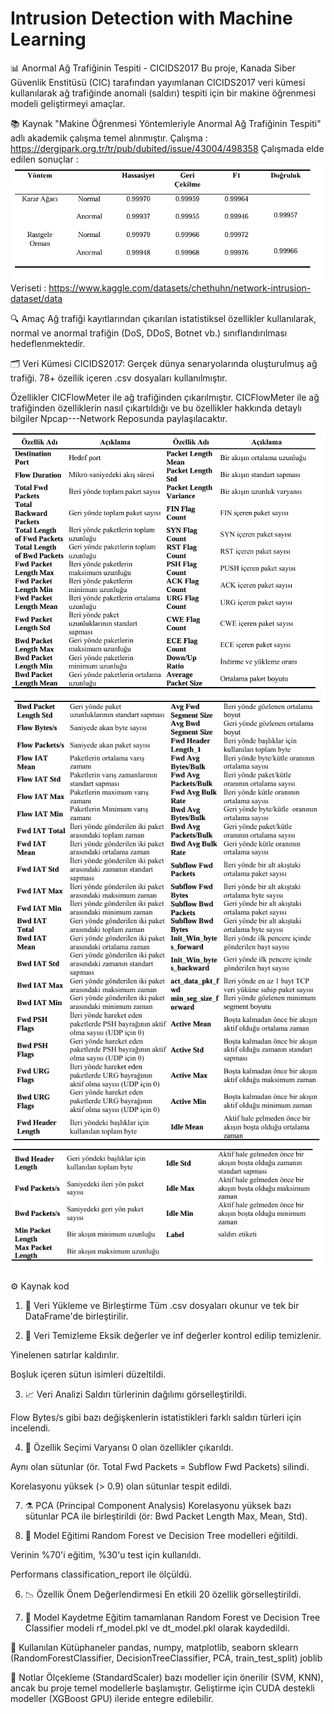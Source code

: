 # Intrusion Detection with Machine Learning

📊 Anormal Ağ Trafiğinin Tespiti - CICIDS2017
Bu proje, Kanada Siber Güvenlik Enstitüsü (CIC) tarafından yayımlanan CICIDS2017 veri kümesi kullanılarak ağ trafiğinde anomali (saldırı) tespiti için bir makine öğrenmesi modeli geliştirmeyi amaçlar. 

📚 Kaynak
"Makine Öğrenmesi Yöntemleriyle Anormal Ağ Trafiğinin Tespiti" adlı akademik çalışma temel alınmıştır.
Çalışma : https://dergipark.org.tr/tr/pub/dubited/issue/43004/498358
Çalışmada elde edilen sonuçlar : 
![Görsel  1](Images/ForReadMe4.png)
Veriseti : https://www.kaggle.com/datasets/chethuhn/network-intrusion-dataset/data

🔍 Amaç
Ağ trafiği kayıtlarından çıkarılan istatistiksel özellikler kullanılarak, normal ve anormal trafiğin (DoS, DDoS, Botnet vb.) sınıflandırılması hedeflenmektedir.

🗂️ Veri Kümesi
CICIDS2017: Gerçek dünya senaryolarında oluşturulmuş ağ trafiği.
78+ özellik içeren .csv dosyaları kullanılmıştır.

Özellikler CICFlowMeter ile ağ trafiğinden çıkarılmıştır.
CICFlowMeter ile ağ trafiğinden özelliklerin nasıl çıkartıldığı ve bu özellikler hakkında detaylı bilgiler Npcap---Network Reposunda paylaşılacaktır.

![Görsel  2 (Görseller ilgili makaleden alınmıştır.)](Images/ForReadMe1.png)
![Görsel  3](Images/ForReadMe2.png)
![Görsel  4](Images/ForReadMe3.png)

⚙️ Kaynak kod
1. 📁 Veri Yükleme ve Birleştirme
Tüm .csv dosyaları okunur ve tek bir DataFrame'de birleştirilir.

2. 🧹 Veri Temizleme
Eksik değerler ve inf değerler kontrol edilip temizlenir.

Yinelenen satırlar kaldırılır.

Boşluk içeren sütun isimleri düzeltildi.

3. 📈 Veri Analizi
Saldırı türlerinin dağılımı görselleştirildi.

Flow Bytes/s gibi bazı değişkenlerin istatistikleri farklı saldırı türleri için incelendi.

4. 🧪 Özellik Seçimi
Varyansı 0 olan özellikler çıkarıldı.

Aynı olan sütunlar (ör. Total Fwd Packets = Subflow Fwd Packets) silindi.

Korelasyonu yüksek (> 0.9) olan sütunlar tespit edildi.

7. ⚗️ PCA (Principal Component Analysis)
Korelasyonu yüksek bazı sütunlar PCA ile birleştirildi (ör: Bwd Packet Length Max, Mean, Std).

5. 🧠 Model Eğitimi
Random Forest ve Decision Tree modelleri eğitildi.

Verinin %70'i eğitim, %30'u test için kullanıldı.

Performans classification_report ile ölçüldü.

6. 📉 Özellik Önem Değerlendirmesi
En etkili 20 özellik görselleştirildi.

8. 💾 Model Kaydetme
Eğitim tamamlanan Random Forest ve Decision Tree Classifier modeli rf_model.pkl ve dt_model.pkl olarak kaydedildi.

🧪 Kullanılan Kütüphaneler
pandas, numpy, matplotlib, seaborn
sklearn (RandomForestClassifier, DecisionTreeClassifier, PCA, train_test_split)
joblib

📌 Notlar
Ölçekleme (StandardScaler) bazı modeller için önerilir (SVM, KNN), ancak bu proje temel modellerle başlamıştır.
Geliştirme için CUDA destekli modeller (XGBoost GPU) ileride entegre edilebilir.
